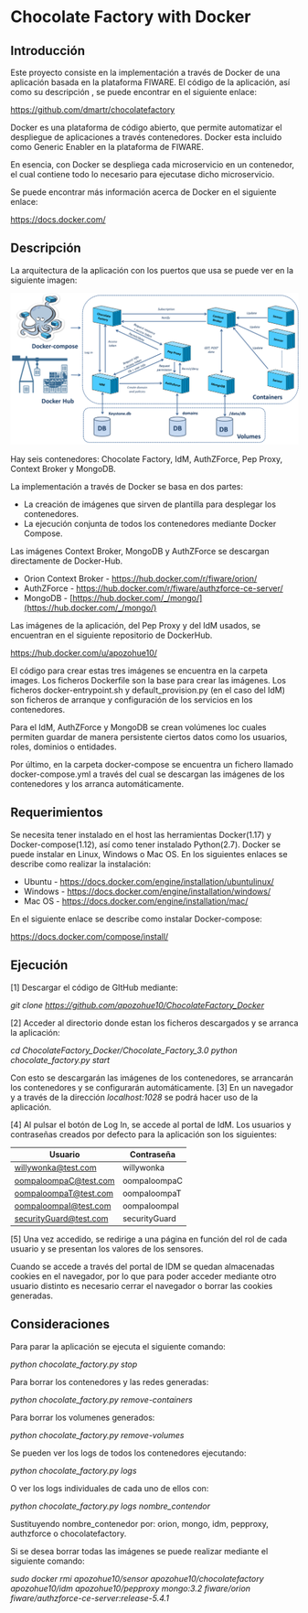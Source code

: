 Chocolate Factory with Docker
==========

Introducción
---------------
Este proyecto consiste en la implementación a través de Docker de una aplicación basada en la plataforma FIWARE. El código de la aplicación, así como su descripción , se puede encontrar en el siguiente enlace:

https://github.com/dmartr/chocolatefactory

Docker es una plataforma de código abierto, que permite automatizar el despliegue de
aplicaciones a través contenedores. Docker esta incluido como Generic Enabler en la plataforma de FIWARE.

En esencia, con Docker se despliega cada microservicio en un contenedor, el cual
contiene todo lo necesario para ejecutase dicho microservicio. 

Se puede encontrar más información acerca de Docker en el siguiente enlace:

https://docs.docker.com/ 

Descripción
--------------
La arquitectura de la aplicación con los puertos que usa se puede ver en la siguiente imagen:

![Architecture](Chocolate_Factory_3.0/diagrams/Current_Architecture.png?raw=true "diagrama_general.png")

Hay seis contenedores: Chocolate Factory, IdM, AuthZForce, Pep Proxy, Context Broker y MongoDB. 

La implementación a través de Docker se basa en dos partes:

- La creación de imágenes que sirven de plantilla para desplegar los contenedores.
- La ejecución conjunta de todos los contenedores mediante Docker Compose.

Las imágenes Context Broker, MongoDB y AuthZForce se descargan directamente de Docker-Hub.

- Orion Context Broker - https://hub.docker.com/r/fiware/orion/
- AuthZForce - https://hub.docker.com/r/fiware/authzforce-ce-server/
- MongoDB - [https://hub.docker.com/_/mongo/](https://hub.docker.com/_/mongo/)

Las imágenes de la aplicación, del Pep Proxy y del IdM usados, se encuentran en el siguiente repositorio de DockerHub.

https://hub.docker.com/u/apozohue10/

El código para crear estas tres imágenes se encuentra en la carpeta images. Los ficheros Dockerfile son la base para crear las imágenes. Los ficheros docker-entrypoint.sh y default_provision.py (en el caso del IdM) son ficheros de arranque y configuración de los servicios en los contenedores.

Para el IdM, AuthZForce y MongoDB se crean volúmenes loc cuales permiten guardar de manera persistente ciertos datos como los usuarios, roles, dominios o entidades.

Por último, en la carpeta docker-compose se encuentra un fichero llamado docker-compose.yml a través del cual se descargan las imágenes de los contenedores y los arranca automáticamente.

Requerimientos
-------------------
Se necesita tener instalado en el host las herramientas Docker(1.17) y Docker-compose(1.12), así como tener instalado Python(2.7).
Docker se puede instalar en Linux, Windows o Mac OS. En los siguientes enlaces se describe como realizar la instalación:

- Ubuntu - https://docs.docker.com/engine/installation/ubuntulinux/
- Windows - https://docs.docker.com/engine/installation/windows/
- Mac OS - https://docs.docker.com/engine/installation/mac/

En el siguiente enlace se describe como instalar Docker-compose:

https://docs.docker.com/compose/install/


Ejecución
---------------------------
[1] Descargar el código de GItHub mediante:

*git clone https://github.com/apozohue10/ChocolateFactory_Docker*

[2] Acceder al directorio donde estan los ficheros descargados y se arranca la aplicación:

*cd ChocolateFactory_Docker/Chocolate_Factory_3.0*
*python chocolate_factory.py start*

Con esto se descargarán las imágenes de los contenedores, se arrancarán los contenedores y se configurarán automáticamente. 
[3] En un navegador y a través de la dirección *localhost:1028* se podrá hacer uso de la aplicación. 

[4] Al pulsar el botón de Log In, se accede al portal de IdM. Los usuarios y contraseñas creados por defecto para la aplicación son los siguientes:

Usuario     | Contraseña
--------    | --------
willywonka@test.com | willywonka
oompaloompaC@test.com    | oompaloompaC
oompaloompaT@test.com     | oompaloompaT
oompaloompaI@test.com     | oompaloompaI
securityGuard@test.com     | securityGuard

[5] Una vez accedido, se redirige a una página en función del rol de cada usuario y se presentan los valores de los sensores.

Cuando se accede a través del portal de IDM se quedan almacenadas cookies en el navegador, por lo que para poder acceder mediante otro usuario distinto es necesario cerrar el navegador o borrar las cookies generadas.

Consideraciones
-------------------
Para parar la aplicación se ejecuta el siguiente comando:

*python chocolate_factory.py stop*

Para borrar los contenedores y las redes generadas:

*python chocolate_factory.py remove-containers*

Para borrar los volumenes generados:

*python chocolate_factory.py remove-volumes*

Se pueden ver los logs de todos los contenedores ejecutando:

*python chocolate_factory.py logs*

O ver los logs individuales de cada uno de ellos con:

*python chocolate_factory.py logs nombre_contendor*

Sustituyendo nombre_contenedor por: orion, mongo, idm, pepproxy, authzforce o chocolatefactory.

Si se desea borrar todas las imágenes se puede realizar mediante el siguiente comando:

*sudo docker rmi apozohue10/sensor apozohue10/chocolatefactory apozohue10/idm apozohue10/pepproxy mongo:3.2 fiware/orion fiware/authzforce-ce-server:release-5.4.1*

